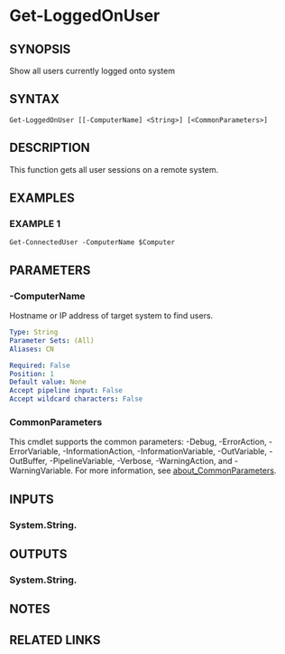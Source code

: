 # Get-LoggedOnUser

## SYNOPSIS
Show all users currently logged onto system

## SYNTAX

```
Get-LoggedOnUser [[-ComputerName] <String>] [<CommonParameters>]
```

## DESCRIPTION
This function gets all user sessions on a remote system.

## EXAMPLES

### EXAMPLE 1
```
Get-ConnectedUser -ComputerName $Computer
```

## PARAMETERS

### -ComputerName
Hostname or IP address of target system to find users.

```yaml
Type: String
Parameter Sets: (All)
Aliases: CN

Required: False
Position: 1
Default value: None
Accept pipeline input: False
Accept wildcard characters: False
```

### CommonParameters
This cmdlet supports the common parameters: -Debug, -ErrorAction, -ErrorVariable, -InformationAction, -InformationVariable, -OutVariable, -OutBuffer, -PipelineVariable, -Verbose, -WarningAction, and -WarningVariable. For more information, see [about_CommonParameters](http://go.microsoft.com/fwlink/?LinkID=113216).

## INPUTS

### System.String.
## OUTPUTS

### System.String.
## NOTES

## RELATED LINKS
